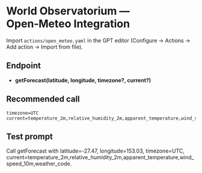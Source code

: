 # World Observatorium — Open‑Meteo Integration

Import `actions/open_meteo.yaml` in the GPT editor (Configure → Actions → Add action → Import from file).

## Endpoint
- **getForecast(latitude, longitude, timezone?, current?)**

## Recommended call
```
timezone=UTC
current=temperature_2m,relative_humidity_2m,apparent_temperature,wind_speed_10m,weather_code
```

## Test prompt
Call getForecast with latitude=-27.47, longitude=153.03, timezone=UTC,
current=temperature_2m,relative_humidity_2m,apparent_temperature,wind_speed_10m,weather_code.
